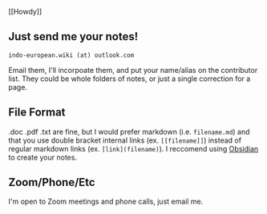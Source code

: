 [[Howdy]]

## Just send me your notes!

`indo-european.wiki (at) outlook.com`

Email them, I'll incorpoate them, and put your name/alias on the contributor list. They could be whole folders of notes, or just a single correction for a page.
 
## File Format
.doc .pdf .txt are fine,  but I would prefer markdown (i.e. `filename.md`) and that you use double bracket internal links (ex. `[[filename]]`) instead of regular markdown links (ex. `[link](filename)`).  I reccomend using [Obsidian](https://obsidian.md) to create your notes.


## Zoom/Phone/Etc
I'm open to Zoom meetings and phone calls, just email me.